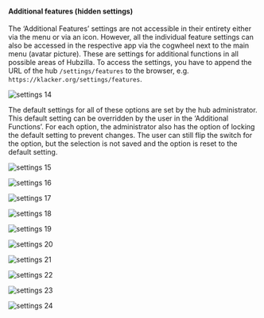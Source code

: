 #### Additional features (hidden settings)

The ‘Additional Features’ settings are not accessible in their entirety either via the menu or via an icon. However, all the individual feature settings can also be accessed in the respective app via the cogwheel next to the main menu (avatar picture).
These are settings for additional functions in all possible areas of Hubzilla. To access the settings, you have to append the URL of the hub `/settings/features` to the browser, e.g. `https://klacker.org/settings/features`.

![settings 14](./pic/settings14.png)

The default settings for all of these options are set by the hub administrator. This default setting can be overridden by the user in the ‘Additional Functions’.
For each option, the administrator also has the option of locking the default setting to prevent changes. The user can still flip the switch for the option, but the selection is not saved and the option is reset to the default setting.

![settings 15](./pic/settings15.png)

![settings 16](./pic/settings16.png)

![settings 17](./pic/settings17.png)

![settings 18](./pic/settings18.png)

![settings 19](./pic/settings19.png)

![settings 20](./pic/settings20.png)

![settings 21](./pic/settings21.png)

![settings 22](./pic/settings22.png)

![settings 23](./pic/settings23.png)

![settings 24](./pic/settings24.png)